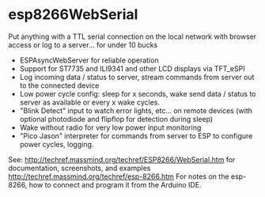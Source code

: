 # esp8266WebSerial
Put anything with a TTL serial connection on the local network with browser access or log to a server... for under 10 bucks

- ESPAsyncWebServer for reliable operation
- Support for ST7735 and ILI9341 and other LCD displays via TFT_eSPI
- Log incoming data / status to server, stream commands from server out to the connected device
- Low power cycle config: sleep for x seconds, wake send data / status to server as available or every x wake cycles.
- "Blink Detect" input to watch error lights, etc... on remote devices (with optional photodiode and flipflop for detection during sleep)
- Wake without radio for very low power input monitoring
- "Pico Jason" interpreter for commands from server to ESP to configure power cycles, logging.

See:
http://techref.massmind.org/techref/ESP8266/WebSerial.htm for documentation, screenshots, and examples
http://techref.massmind.org/techref/esp-8266.htm For notes on the esp-8266, how to connect and program it from the Arduino IDE.
